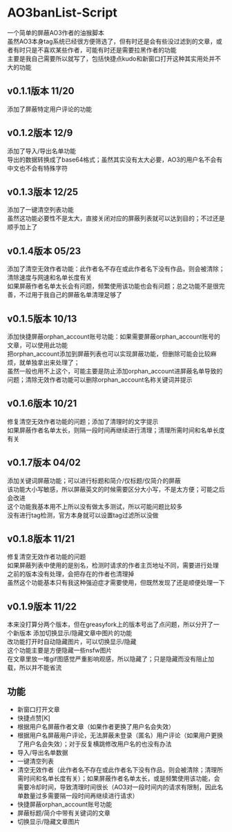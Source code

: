 # AO3banList-Script
一个简单的屏蔽AO3作者的油猴脚本  
虽然AO3本身tag系统已经很方便筛选了，但有时还是会有些没过滤到的文章，或者有时只是不喜欢某些作者，可能有时还是需要拉黑作者的功能  
主要是我自己需要所以就写了，包括快捷点kudo和新窗口打开这种其实用处并不大的功能  

## v0.1.1版本 11/20
添加了屏蔽特定用户评论的功能  

## v0.1.2版本 12/9
添加了导入/导出名单功能  
导出的数据转换成了base64格式；虽然其实没有太大必要，AO3的用户名不会有中文也不会有特殊字符

## v0.1.3版本 12/25
添加了一键清空列表功能  
虽然这功能必要性不是太大，直接关闭对应的屏蔽列表就可以达到目的；不过还是顺手加上了

## v0.1.4版本 05/23
添加了清空无效作者功能：此作者名不存在或此作者名下没有作品，则会被清除；清除速度与网速和名单长度有关  
如果屏蔽作者名单太长会有问题，频繁使用该功能也会有问题；总之功能不是很完善，不过用于我自己的屏蔽名单清理足够了

## v0.1.5版本 10/13
添加快捷屏蔽orphan_account账号功能：如果需要屏蔽orphan_account账号的文章，可以使用此功能  
把orphan_account添加到屏蔽列表也可以实现屏蔽功能，但删除可能会比较麻烦，就单独拿出来处理了；  
虽然一般也用不上这个，可能主要是防止添加orphan_account进屏蔽名单导致的问题；清除无效作者功能可以删除orphan_account名称关键词并提示

## v0.1.6版本 10/21
修复清空无效作者功能的问题；添加了清理时的文字提示  
如果屏蔽作者名单太长，则隔一段时间再继续进行清理；清理所需时间和名单长度有关

## v0.1.7版本 04/02
添加关键词屏蔽功能；可以进行标题和简介/仅标题/仅简介的屏蔽  
该功能大小写敏感，所以屏蔽英文的时候需要区分大小写，不是太方便；可能之后会改进  
这个功能我基本用不上所以没有做太多测试，所以可能问题比较多  
没有进行tag检测，官方本身就可以设置tag过滤所以没做

## v0.1.8版本 11/21
修复清空无效作者功能的问题  
如果屏蔽列表中使用的是别名，检测时请求的作者主页地址不同，需要进行处理  
之前的版本没有处理，会把存在的作者也清理掉  
虽然这个功能基本只有我这种强迫症才需要使用，但既然发现了还是顺便处理一下  

## v0.1.9版本 11/22
本来没打算分两个版本，但在greasyfork上的版本号出了点问题，所以分开了一个新版本
添加切换显示/隐藏文章中图片的功能  
改功能打开时自动隐藏图片，可以切换显示/隐藏  
这个功能主要是方便隐藏一些nsfw图片  
在文章里放一堆gif图感觉严重影响观感，所以隐藏了；只是隐藏而没有阻止加载，所以并不能省流


## 功能
- 新窗口打开文章
- 快捷点赞[K]
- 根据用户名屏蔽作者文章（如果作者更换了用户名会失效）
- 根据用户名屏蔽用户评论，无法屏蔽未登录（匿名）用户评论（如果用户更换了用户名会失效）；对于反复横跳修改用户名的也没有办法
- 导入/导出名单数据
- 一键清空列表
- 清空无效作者（此作者名不存在或此作者名下没有作品，则会被清除；清理所需时间和名单长度有关）；如果屏蔽作者名单太长，或是频繁使用该功能，会需要冷却时间，导致清理时间很长（AO3对一段时间内的请求有限制，因此名单数量过多需要隔一段时间再继续进行请求）
- 快捷屏蔽orphan_account账号功能
- 屏蔽标题/简介中带有关键词的文章
- 切换显示/隐藏文章图片
